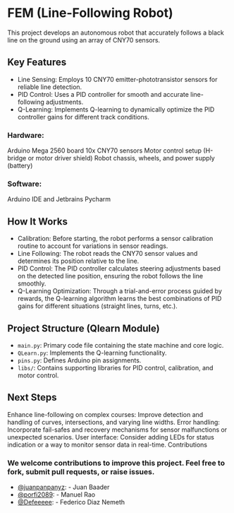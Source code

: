 # FEM (Line-Following Robot)

This project develops an autonomous robot that accurately follows a black line on the ground using an array of CNY70 sensors.

## Key Features

- Line Sensing: Employs 10 CNY70 emitter-phototransistor sensors for reliable line detection.
- PID Control: Uses a PID controller for smooth and accurate line-following adjustments.
- Q-Learning: Implements Q-learning to dynamically optimize the PID controller gains for different track conditions.

### Hardware:
Arduino Mega 2560 board
10x CNY70 sensors
Motor control setup (H-bridge or motor driver shield)
Robot chassis, wheels, and power supply (battery)
### Software:
Arduino IDE and Jetbrains Pycharm

## How It Works

- Calibration: Before starting, the robot performs a sensor calibration routine to account for variations in sensor readings.
- Line Following: The robot reads the CNY70 sensor values and determines its position relative to the line.
- PID Control: The PID controller calculates steering adjustments based on the detected line position, ensuring the robot follows the line smoothly.
- Q-Learning Optimization: Through a trial-and-error process guided by rewards, the Q-learning algorithm learns the best combinations of PID gains for different situations (straight lines, turns, etc.).

## Project Structure (Qlearn Module)

- ```main.py```: Primary code file containing the state machine and core logic.
- ```QLearn.py```: Implements the Q-learning functionality.
- ```pins.py```: Defines Arduino pin assignments.
- ```libs/```: Contains supporting libraries for PID control, calibration, and motor control.

## Next Steps

Enhance line-following on complex courses: Improve detection and handling of curves, intersections, and varying line widths.
Error handling: Incorporate fail-safes and recovery mechanisms for sensor malfunctions or unexpected scenarios.
User interface: Consider adding LEDs for status indication or a way to monitor sensor data in real-time.
Contributions

### We welcome contributions to improve this project. Feel free to fork, submit pull requests, or raise issues.

- [@juanpanpanyz]( https://github.com/juanpanpanyz): - Juan Baader
- [@porfi2089](https://github.com/porfi2089): - Manuel Rao
- [@Defeeeee](https://github.com/Defeeeee): - Federico Diaz Nemeth
